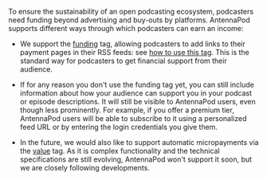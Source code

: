 To ensure the sustainability of an open podcasting ecosystem, podcasters need funding beyond advertising and buy-outs by platforms. AntennaPod supports different ways through which podcasters can earn an income:

* We support the [funding](https://podcasting2.org/docs/podcast-namespace/tags/funding) tag, allowing podcasters to add links to their payment pages in their RSS feeds: see [how to use this tag](https://podcasting2.org/docs/guides/how-to-use-the-funding-tag). This is the standard way for podcasters to get financial support from their audience.

* If for any reason you don't use the funding tag yet, you can still include information about how your audience can support you in your podcast or episode descriptions. It will still be visible to AntennaPod users, even though less prominently. For example, if you offer a premium tier, AntennaPod users will be able to subscribe to it using a personalized feed URL or by entering the login credentials you give them.

* In the future, we would also like to support automatic micropayments via the [value](https://podcasting2.org/docs/podcast-namespace/tags/value) tag. As it is complex functionality and the technical specifications are still evolving, AntennaPod won't support it soon, but we are closely following developments.
